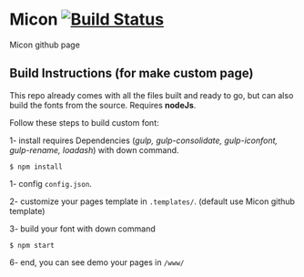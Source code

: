 # Micon [![Build Status](https://travis-ci.org/xtoolkit/Micon.svg?branch=gh-pages)](https://travis-ci.org/xtoolkit/Micon)

Micon github page

## Build Instructions (for make custom page)

This repo already comes with all the files built and ready to go, but can also build the fonts from the source. Requires **nodeJs**.

Follow these steps to build custom font:

1- install requires Dependencies (_gulp, gulp-consolidate, gulp-iconfont, gulp-rename, loadash_) with down command.<br>

```
$ npm install
```

1- config `config.json`.

2- customize your pages template in `.templates/`. (default use Micon github template)

3- build your font with down command

```
$ npm start
```

6- end, you can see demo your pages in `/www/`
